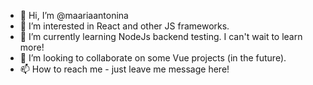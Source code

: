 - 👋 Hi, I’m @maariaantonina
- 👀 I’m interested in React and other JS frameworks.
- 🌱 I’m currently learning NodeJs backend testing. I can't wait to learn more!
- 💞️ I’m looking to collaborate on some Vue projects (in the future).
- 📫 How to reach me - just leave me message here!
<!---
maariaantonina/maariaantonina is a ✨ special ✨ repository because its `README.md` (this file) appears on your GitHub profile.
You can click the Preview link to take a look at your changes.
--->
